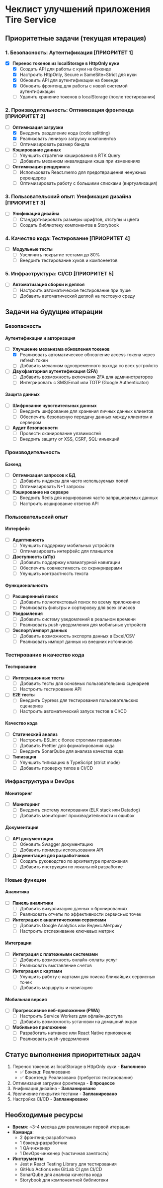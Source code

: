 # Чеклист улучшений приложения Tire Service

## Приоритетные задачи (текущая итерация)

### 1. Безопасность: Аутентификация [ПРИОРИТЕТ 1]
- [x] **Перенос токенов из localStorage в HttpOnly куки**
  - [x] Создать API для работы с куки на бэкенде
  - [x] Настроить HttpOnly, Secure и SameSite=Strict для куки
  - [x] Обновить API для аутентификации на бэкенде
  - [x] Обновить фронтенд для работы с новой системой аутентификации
  - [ ] Удалить хранение токенов в localStorage (после тестирования)

### 2. Производительность: Оптимизация фронтенда [ПРИОРИТЕТ 2]
- [ ] **Оптимизация загрузки**
  - [x] Внедрить разделение кода (code splitting)
  - [x] Реализовать ленивую загрузку компонентов
  - [ ] Оптимизировать размер бандла

- [ ] **Кэширование данных**
  - [ ] Улучшить стратегии кэширования в RTK Query
  - [ ] Добавить механизм инвалидации кэша при изменениях

- [ ] **Оптимизация рендеринга**
  - [ ] Использовать React.memo для предотвращения ненужных ререндеров
  - [ ] Оптимизировать работу с большими списками (виртуализация)

### 3. Пользовательский опыт: Унификация дизайна [ПРИОРИТЕТ 3]
- [ ] **Унификация дизайна**
  - [ ] Стандартизировать размеры шрифтов, отступы и цвета
  - [ ] Создать библиотеку компонентов в Storybook

### 4. Качество кода: Тестирование [ПРИОРИТЕТ 4]
- [ ] **Модульные тесты**
  - [ ] Увеличить покрытие тестами до 80%
  - [ ] Внедрить тестирование хуков и компонентов

### 5. Инфраструктура: CI/CD [ПРИОРИТЕТ 5]
- [ ] **Автоматизация сборки и деплоя**
  - [ ] Настроить автоматическое тестирование при пуше
  - [ ] Добавить автоматический деплой на тестовую среду

## Задачи на будущие итерации

### Безопасность

#### Аутентификация и авторизация
- [ ] **Улучшение механизма обновления токенов**
  - [x] Реализовать автоматическое обновление access токена через refresh токен
  - [ ] Добавить механизм одновременного выхода со всех устройств

- [ ] **Двухфакторная аутентификация (2FA)**
  - [ ] Добавить возможность включения 2FA для администраторов
  - [ ] Интегрировать с SMS/Email или TOTP (Google Authenticator)

#### Защита данных
- [ ] **Шифрование чувствительных данных**
  - [ ] Внедрить шифрование для хранения личных данных клиентов
  - [ ] Обеспечить безопасную передачу данных между клиентом и сервером

- [ ] **Аудит безопасности**
  - [ ] Провести сканирование уязвимостей
  - [ ] Внедрить защиту от XSS, CSRF, SQL-инъекций

### Производительность

#### Бэкенд
- [ ] **Оптимизация запросов к БД**
  - [ ] Добавить индексы для часто используемых полей
  - [ ] Оптимизировать N+1 запросы

- [ ] **Кэширование на сервере**
  - [ ] Внедрить Redis для кэширования часто запрашиваемых данных
  - [ ] Настроить кэширование ответов API

### Пользовательский опыт

#### Интерфейс
- [ ] **Адаптивность**
  - [ ] Улучшить поддержку мобильных устройств
  - [ ] Оптимизировать интерфейс для планшетов

- [ ] **Доступность (a11y)**
  - [ ] Добавить поддержку клавиатурной навигации
  - [ ] Обеспечить совместимость со скринридерами
  - [ ] Улучшить контрастность текста

#### Функциональность
- [ ] **Расширенный поиск**
  - [ ] Добавить полнотекстовый поиск по всему приложению
  - [ ] Реализовать фильтры и сортировку для всех списков

- [ ] **Уведомления**
  - [ ] Добавить систему уведомлений в реальном времени
  - [ ] Реализовать push-уведомления для мобильных устройств

- [ ] **Экспорт/импорт данных**
  - [ ] Добавить возможность экспорта данных в Excel/CSV
  - [ ] Реализовать импорт данных из внешних источников

### Тестирование и качество кода

#### Тестирование
- [ ] **Интеграционные тесты**
  - [ ] Добавить тесты для основных пользовательских сценариев
  - [ ] Настроить тестирование API

- [ ] **E2E тесты**
  - [ ] Внедрить Cypress для тестирования пользовательских сценариев
  - [ ] Настроить автоматический запуск тестов в CI/CD

#### Качество кода
- [ ] **Статический анализ**
  - [ ] Настроить ESLint с более строгими правилами
  - [ ] Добавить Prettier для форматирования кода
  - [ ] Внедрить SonarQube для анализа качества кода

- [ ] **Типизация**
  - [ ] Улучшить типизацию в TypeScript (strict mode)
  - [ ] Добавить проверку типов в CI/CD

### Инфраструктура и DevOps

#### Мониторинг
- [ ] **Мониторинг**
  - [ ] Внедрить систему логирования (ELK stack или Datadog)
  - [ ] Добавить мониторинг производительности и ошибок

#### Документация
- [ ] **API документация**
  - [ ] Обновить Swagger документацию
  - [ ] Добавить примеры использования API

- [ ] **Документация для разработчиков**
  - [ ] Создать руководство по архитектуре приложения
  - [ ] Добавить инструкции по локальной разработке

### Новые функции

#### Аналитика
- [ ] **Панель аналитики**
  - [ ] Добавить визуализацию данных о бронированиях
  - [ ] Реализовать отчеты по эффективности сервисных точек

- [ ] **Интеграция с аналитическими сервисами**
  - [ ] Добавить Google Analytics или Яндекс.Метрику
  - [ ] Настроить отслеживание ключевых метрик

#### Интеграции
- [ ] **Интеграция с платежными системами**
  - [ ] Добавить возможность онлайн-оплаты услуг
  - [ ] Реализовать выставление счетов

- [ ] **Интеграция с картами**
  - [ ] Улучшить работу с картами для поиска ближайших сервисных точек
  - [ ] Добавить маршруты и навигацию

#### Мобильная версия
- [ ] **Прогрессивное веб-приложение (PWA)**
  - [ ] Настроить Service Workers для офлайн-доступа
  - [ ] Добавить возможность установки на домашний экран

- [ ] **Мобильное приложение**
  - [ ] Разработать нативное или React Native приложение
  - [ ] Реализовать push-уведомления

## Статус выполнения приоритетных задач

1. Перенос токенов из localStorage в HttpOnly куки - **Выполнено**
   - ✅ Бэкенд: Реализовано
   - ✅ Фронтенд: Реализовано (требуется тестирование)
2. Оптимизация загрузки фронтенда - **В процессе**
3. Унификация дизайна - **Запланировано**
4. Увеличение покрытия тестами - **Запланировано**
5. Настройка CI/CD - **Запланировано**

## Необходимые ресурсы

- **Время**: ~3-4 месяца для реализации первой итерации
- **Команда**: 
  - 2 фронтенд-разработчика
  - 1 бэкенд-разработчик
  - 1 QA-инженер
  - 1 DevOps-инженер (частичная занятость)
- **Инструменты**:
  - Jest и React Testing Library для тестирования
  - GitHub Actions или GitLab CI для CI/CD
  - SonarQube для анализа качества кода
  - Storybook для компонентной библиотеки 